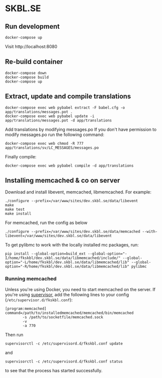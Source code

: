 # SKBL.SE

## Run development

`docker-compose up`

Visit http://localhost:8080

## Re-build container
    docker-compose down
    docker-compose build
    docker-compose up

## Extract, update and compile translations
    docker-compose exec web pybabel extract -F babel.cfg -o app/translations/messages.pot .
    docker-compose exec web pybabel update -i app/translations/messages.pot -d app/translations

Add translations by modifying messages.po
If you don't have permission to modify messages.po run the following command:

    docker-compose exec web chmod -R 777 app/translations/sv/LC_MESSAGES/messages.po

Finally compile:

    docker-compose exec web pybabel compile -d app/translations

## Installing memcached & co on server
Download and install libevent, memcached, libmemcached.
For example:

    ./configure --prefix=/var/www/sites/dev.skbl.se/data/libevent
    make
    make test
    make install

For memcached, run the config as below

```
./configure --prefix=/var/www/sites/dev.skbl.se/data/memcached --with-libevent=/var/www/sites/dev.skbl.se/data/libevent
```

To get pylibmc to work with the locally installed mc packages, run:

```
pip install --global-option=build_ext --global-option="-I/home/fkskbl/dev.skbl.se/data/libmemcached/include/" --global-option="-L/home/fkskbl/dev.skbl.se/data/libmemcached/lib" --global-option="-R/home/fkskbl/dev.skbl.se/data/libmemcached/lib" pylibmc
```


### Running memcached

Unless you're using Docker, you need to start memcached on the server. If you're using [supervisor](http://supervisord.org/running.html),
add the following lines to your config (`/etc/supervisor.d/fkskbl.conf`):

```
[program:memcached]
command=/path/to/installedmemcached/memcached/bin/memcached
        -s /path/to/socketfile/memcached.sock
        -v
        -a 770
```

Then run

`supervisorctl -c /etc/supervisord.d/fkskbl.conf update`

and

`supervisorctl -c /etc/supervisord.d/fkskbl.conf status`

to see that the process has started successfully.
